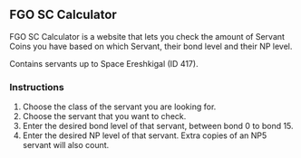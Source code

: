 ## FGO SC Calculator

FGO SC Calculator is a website that lets you check the amount of Servant Coins you have based on which Servant, their bond level and their NP level.

Contains servants up to Space Ereshkigal (ID 417).

### Instructions

1. Choose the class of the servant you are looking for.
2. Choose the servant that you want to check.
3. Enter the desired bond level of that servant, between bond 0 to bond 15.
4. Enter the desired NP level of that servant. Extra copies of an NP5 servant will also count.
